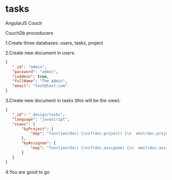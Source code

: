 tasks
=====

AngularJS Couch


CouchDb proceducers

1.Create three databases: users, tasks, project

2.Create new document in users:
```json
{
   "_id": "admin",
   "password": "admin",
   "isAdmin": true,
   "fullName": "The Admin",
   "email": "test@test.com"
}
```


3.Create new document in tasks (this will be the view):
```json
{
   "_id": "_design/tasks",
   "language": "javascript",
   "views": {
       "byProject": {
           "map": "function(doc) {\nif(doc.project) {\n  emit(doc.project, doc._id);\n}\n}"
       },
       "byAssignee": {
           "map": "function(doc) {\nif(doc.assignee) {\n  emit(doc.assignee, doc._id);\n}\n}"
       }
   }
}
```

4.You are good to go
